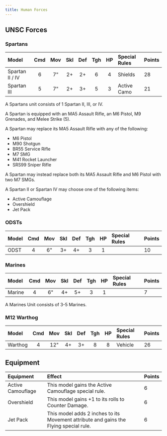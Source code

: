```yaml
---
title: Human Forces
---
```


## UNSC Forces

### Spartans

| Model             | Cmd | Mov | Skl | Def | Tgh | HP  | Special Rules     | Points |
| :---------------- | :-: | :-: | :-: | :-: | :-: | :-: | :---------------- | :----- |
| Spartan II / IV   |  6  |  7" |  2+ |  2+ |  6  |  4  | Shields           | 28     |
| Spartan III       |  5  |  7" |  2+ |  3+ |  5  |  3  | Active Camo       | 21     |

A Spartans unit consists of 1 Spartan II, III, or IV.

A Spartan is equipped with an MA5 Assault Rifle, an M6 Pistol, M9 Grenades, and Melee Strike (5).

A Spartan may replace its MA5 Assault Rifle with any of the following:

- M6 Pistol
- M90 Shotgun
- BR55 Service Rifle
- M7 SMG
- M41 Rocket Launcher
- SRS99 Sniper Rifle

A Spartan may instead replace both its MA5 Assault Rifle and M6 Pistol with two M7 SMGs.

A Spartan II or Spartan IV may choose one of the following items:

- Active Camouflage
- Overshield
- Jet Pack

### ODSTs

| Model             | Cmd | Mov | Skl | Def | Tgh | HP  | Special Rules     | Points |
| :---------------- | :-: | :-: | :-: | :-: | :-: | :-: | :---------------- | :----- |
| ODST              |  4  |  6" |  3+ |  4+ |  3  |  1  |                   | 10     |

### Marines

| Model             | Cmd | Mov | Skl | Def | Tgh | HP  | Special Rules     | Points |
| :---------------- | :-: | :-: | :-: | :-: | :-: | :-: | :---------------- | :----- |
| Marine            |  4  |  6" |  4+ |  5+ |  3  |  1  |                   | 7      |

A Marines Unit consists of 3-5 Marines.

### M12 Warthog

| Model             | Cmd | Mov | Skl | Def | Tgh | HP  | Special Rules     | Points |
| :---------------- | :-: | :-: | :-: | :-: | :-: | :-: | :---------------- | :----- |
| Warthog           |  4  | 12" |  4+ |  3+ |  8  |  8  | Vehicle           | 26     |

## Equipment

| Equipment | Effect | Points |
| :-------- | :----- | :----- |
| Active Camouflage | This model gains the Active Camouflage special rule. | 6 |
| Overshield | This model gains +1 to its rolls to Counter Damage. | 6 |
| Jet Pack | This model adds 2 inches to its Movement attribute and gains the Flying special rule. | 6 |